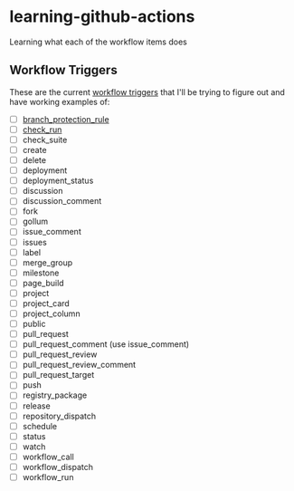 # learning-github-actions
Learning what each of the workflow items does

## Workflow Triggers

These are the current [workflow triggers](https://docs.github.com/en/actions/using-workflows/events-that-trigger-workflows) that I'll be trying to figure out and have working examples of: 

- [ ] [branch_protection_rule](https://github.com/ryancheley/learning-github-actions/issues/21)
- [ ] [check_run](https://github.com/ryancheley/learning-github-actions/issues/22)
- [ ] check_suite
- [ ] create
- [ ] delete
- [ ] deployment
- [ ] deployment_status
- [ ] discussion
- [ ] discussion_comment
- [ ] fork
- [ ] gollum
- [ ] issue_comment
- [ ] issues
- [ ] label
- [ ] merge_group
- [ ] milestone
- [ ] page_build
- [ ] project
- [ ] project_card
- [ ] project_column
- [ ] public
- [ ] pull_request
- [ ] pull_request_comment (use issue_comment)
- [ ] pull_request_review
- [ ] pull_request_review_comment
- [ ] pull_request_target
- [ ] push
- [ ] registry_package
- [ ] release
- [ ] repository_dispatch
- [ ] schedule
- [ ] status
- [ ] watch
- [ ] workflow_call
- [ ] workflow_dispatch
- [ ] workflow_run
